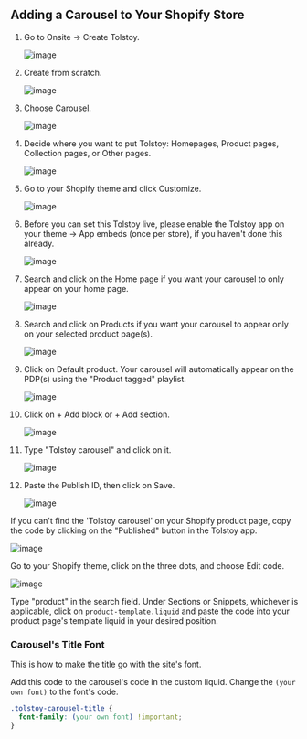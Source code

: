 ## Adding a Carousel to Your Shopify Store

1. Go to Onsite -> Create Tolstoy.

   ![image](https://github.com/GoTolstoy/tolstoy-toly-kb/assets/159800692/a1f4832f-188d-4384-a5d3-05e1c1ab6191)

2. Create from scratch.

   ![image](https://github.com/GoTolstoy/tolstoy-toly-kb/assets/159800692/c33ddf41-c2b3-415f-b21f-651721560bd5)

3. Choose Carousel.

   ![image](https://github.com/GoTolstoy/tolstoy-toly-kb/assets/159800692/5a3097da-661f-40d2-81f8-f3c224c2cd52)

4. Decide where you want to put Tolstoy: Homepages, Product pages, Collection pages, or Other pages.

   ![image](https://github.com/GoTolstoy/tolstoy-toly-kb/assets/159800692/56ad813e-585a-49d0-8411-c184a2197940)

5. Go to your Shopify theme and click Customize.

   ![image](https://github.com/GoTolstoy/tolstoy-toly-kb/assets/159800692/21bc813e-1b48-4bf4-822c-8cc3ddfeb6a9)

6. Before you can set this Tolstoy live, please enable the Tolstoy app on your theme -> App embeds (once per store), if you haven't done this already.

   ![image](https://github.com/GoTolstoy/tolstoy-toly-kb/assets/159800692/9830b92a-511f-47ea-b2f9-5bb964abe128)

7. Search and click on the Home page if you want your carousel to only appear on your home page.

   ![image](https://github.com/GoTolstoy/tolstoy-toly-kb/assets/159800692/d42d211c-2a76-4689-9280-f96e34b96740)

8. Search and click on Products if you want your carousel to appear only on your selected product page(s).

   ![image](https://github.com/GoTolstoy/tolstoy-toly-kb/assets/159800692/af53de73-063e-4c9e-a494-585b66294d2b)

9. Click on Default product. Your carousel will automatically appear on the PDP(s) using the "Product tagged" playlist.

   ![image](https://github.com/GoTolstoy/tolstoy-toly-kb/assets/159800692/b0d197f2-d922-4f18-8f19-9145c76d401f)

10. Click on + Add block or + Add section.

    ![image](https://github.com/GoTolstoy/tolstoy-toly-kb/assets/159800692/6f00e340-907a-4714-8ec9-826a1bd10091)

11. Type "Tolstoy carousel" and click on it.

    ![image](https://github.com/GoTolstoy/tolstoy-toly-kb/assets/159800692/c02e2402-bd8a-488c-8c8f-66aa72006c90)

12. Paste the Publish ID, then click on Save.

    ![image](https://github.com/GoTolstoy/tolstoy-toly-kb/assets/159800692/14d87092-a7bd-4366-84cd-36f7e334073a)

If you can't find the 'Tolstoy carousel' on your Shopify product page, copy the code by clicking on the "Published" button in the Tolstoy app.

![image](https://github.com/GoTolstoy/tolstoy-toly-kb/assets/159800692/3266c8d5-ca2f-42a4-8125-09e3a3822875)

Go to your Shopify theme, click on the three dots, and choose Edit code.

![image](https://github.com/GoTolstoy/tolstoy-toly-kb/assets/159800692/ce571b6c-e246-484b-9659-bfc045630b26)

Type "product" in the search field. Under Sections or Snippets, whichever is applicable, click on `product-template.liquid` and paste the code into your product page's template liquid in your desired position.

### Carousel's Title Font

This is how to make the title go with the site's font.

Add this code to the carousel's code in the custom liquid. Change the `(your own font)` to the font's code.

```css
.tolstoy-carousel-title { 
  font-family: (your own font) !important; 
}
```
